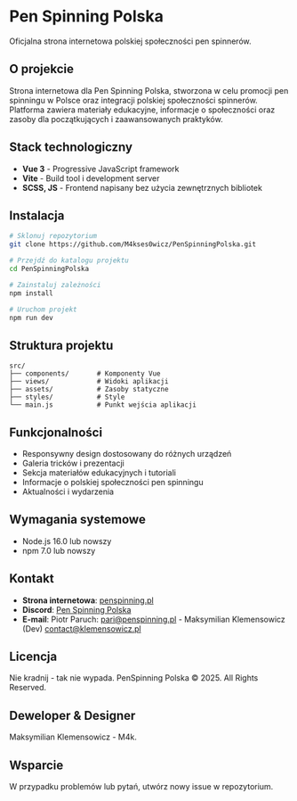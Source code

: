 # Pen Spinning Polska

Oficjalna strona internetowa polskiej społeczności pen spinnerów.

## O projekcie

Strona internetowa dla Pen Spinning Polska, stworzona w celu promocji pen spinningu w Polsce oraz integracji polskiej społeczności spinnerów. Platforma zawiera materiały edukacyjne, informacje o społeczności oraz zasoby dla początkujących i zaawansowanych praktyków.

## Stack technologiczny

- **Vue 3** - Progressive JavaScript framework
- **Vite** - Build tool i development server
- **SCSS, JS** - Frontend napisany bez użycia zewnętrznych bibliotek

## Instalacja

```bash
# Sklonuj repozytorium
git clone https://github.com/M4kses0wicz/PenSpinningPolska.git

# Przejdź do katalogu projektu
cd PenSpinningPolska

# Zainstaluj zależności
npm install

# Uruchom projekt
npm run dev

```

## Struktura projektu

```
src/
├── components/       # Komponenty Vue
├── views/            # Widoki aplikacji
├── assets/           # Zasoby statyczne
├── styles/           # Style
└── main.js           # Punkt wejścia aplikacji
```

## Funkcjonalności

- Responsywny design dostosowany do różnych urządzeń
- Galeria tricków i prezentacji
- Sekcja materiałów edukacyjnych i tutoriali
- Informacje o polskiej społeczności pen spinningu
- Aktualności i wydarzenia

## Wymagania systemowe

- Node.js 16.0 lub nowszy
- npm 7.0 lub nowszy

## Kontakt

- **Strona internetowa**: [penspinning.pl](http://penspinning.pl)
- **Discord**: [Pen Spinning Polska](https://discord.gg/MCXEnkh)
- **E-mail**: Piotr Paruch: pari@penspinning.pl - Maksymilian Klemensowicz (Dev) contact@klemensowicz.pl

## Licencja

Nie kradnij - tak nie wypada.
PenSpinning Polska © 2025. All Rights Reserved.

## Deweloper & Designer

Maksymilian Klemensowicz - M4k.

## Wsparcie

W przypadku problemów lub pytań, utwórz nowy issue w repozytorium.
